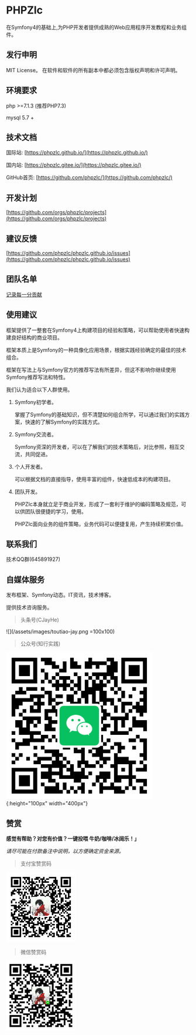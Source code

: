 # PHPZlc

在Symfony4的基础上,为PHP开发者提供成熟的Web应用程序开发教程和业务组件。


## 发行申明

MIT License。 在软件和软件的所有副本中都必须包含版权声明和许可声明。

## 环境要求

php >=7.1.3 (推荐PHP7.3)

mysql 5.7 +

## 技术文档

国际站: [https://phpzlc.github.io/](https://phpzlc.github.io/)

国内站: [https://phpzlc.gitee.io/](https://phpzlc.gitee.io/)

GitHub首页: [https://github.com/phpzlc/](https://github.com/phpzlc/)

## 开发计划

[https://github.com/orgs/phpzlc/projects](https://github.com/orgs/phpzlc/projects)

## 建议反馈  

[https://github.com/phpzlc/phpzlc.github.io/issues](https://github.com/phpzlc/phpzlc.github.io/issues) 

## 团队名单

[记录每一分贡献](https://phpzlc.github.io/member/)

## 使用建议

框架提供了一整套在Symfony4上构建项目的经验和策略，可以帮助使用者快速构建良好结构的商业项目。

框架本质上是Symfony的一种具像化应用场景，根据实践经验确定的最佳的技术组合。

框架在写法上与Symfony官方的推荐写法有所差异，但这不影响你继续使用Symfony推荐写法和特性。

我们认为适合以下人群使用。

1. Symfony初学者。
    
    掌握了Symfony的基础知识，但不清楚如何组合所学，可以通过我们的实践方案，快速的了解Symfony的实践方式。

2. Symfony交流者。

    Symfony资深的开发者，可以在了解我们的技术策略后，对比参照，相互交流，共同促进。

3. 个人开发者。

    可以根据文档的直接指导，使用丰富的组件，快速低成本的构建项目。

4. 团队开发。

    PHPZlc本身就立足于商业开发，形成了一套利于维护的编码策略及规范，可以供团队很便捷的学习，使用。
    
    PHPZlc面向业务的组件策略，业务代码可以便捷复用，产生持续积累价值。
    
## 联系我们
 
技术QQ群(645891927)

 
## 自媒体服务
 
发布框架、Symfony动态。IT资讯，技术博客。

提供技术咨询服务。
 
> 头条号(CJayHe)

![](/assets/images/toutiao-jay.png =100x100)

> 公众号(知行实践)

![](/assets/images/zxsjgzh-2.png){:height="100px" width="400px"}
 
## 赞赏

**感觉有帮助？对您有价值？一键投喂 牛奶/咖啡/冰阔乐！」**

*请尽可能在付款备注中说明，以方便确定资金来源。*
 
> 支付宝赞赏码

![支付包付款码](/assets/images/pay/alipay-1.png)

> 微信赞赏码

![微信支付付款码](/assets/images/pay/wechat-1.png)






